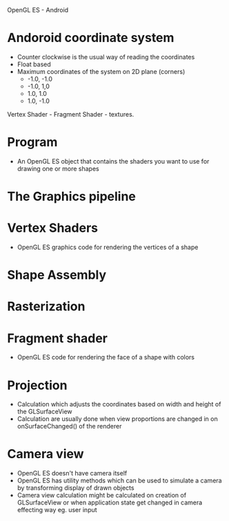 OpenGL ES - Android

# Andoroid coordinate system

* Counter clockwise is the usual way of reading the coordinates
* Float based
* Maximum coordinates of the system on 2D plane (corners)
    * -1.0, -1.0
    * -1.0, 1,0
    * 1.0, 1.0
    * 1.0, -1.0


Vertex Shader - 
Fragment Shader - textures.
# Program

* An OpenGL ES object that contains the shaders you want to use for drawing one or more shapes

# The Graphics pipeline

# Vertex Shaders

* OpenGL ES graphics code for rendering the vertices of a shape

# Shape Assembly

# Rasterization

# Fragment shader

* OpenGL ES code for rendering the face of a shape with colors

# Projection

* Calculation which adjusts the coordinates based on width and height of the GLSurfaceView
* Calculation are usually done when view proportions are changed in on onSurfaceChanged() of the renderer

# Camera view

* OpenGL ES doesn't have camera itself
* OpenGL ES has utility methods which can be used to simulate a camera by transforming display of drawn objects
* Camera view calculation might be calculated on creation of GLSurfaceView or when application state get changed in camera effecting way eg. user input

